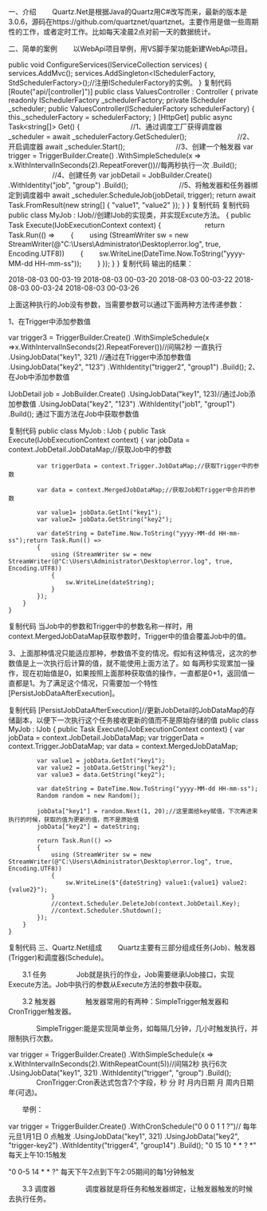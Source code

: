 ﻿一、介绍
　　Quartz.Net是根据Java的Quartz用C#改写而来，最新的版本是3.0.6，源码在https://github.com/quartznet/quartznet。主要作用是做一些周期性的工作，或者定时工作。比如每天凌晨2点对前一天的数据统计。

二、简单的案例
　　以WebApi项目举例，用VS脚手架功能新建WebApi项目。

public void ConfigureServices(IServiceCollection services)
{
     services.AddMvc();
     services.AddSingleton<ISchedulerFactory, StdSchedulerFactory>();//注册ISchedulerFactory的实例。
 }
复制代码
   [Route("api/[controller]")]
    public class ValuesController : Controller
    {
        private readonly ISchedulerFactory _schedulerFactory;
        private IScheduler _scheduler;
        public ValuesController(ISchedulerFactory schedulerFactory)
        {
            this._schedulerFactory = schedulerFactory;
        }
        [HttpGet]
        public async Task<string[]> Get()
        {
　　　　　　　//1、通过调度工厂获得调度器
            _scheduler = await _schedulerFactory.GetScheduler();
　　　　　　　//2、开启调度器
            await _scheduler.Start();
　　　　　　　//3、创建一个触发器
            var trigger = TriggerBuilder.Create()
                            .WithSimpleSchedule(x => x.WithIntervalInSeconds(2).RepeatForever())//每两秒执行一次
                            .Build();
　　　　　　  //4、创建任务
            var jobDetail = JobBuilder.Create<MyJob>()
                            .WithIdentity("job", "group")
                            .Build();
　　　　　　　//5、将触发器和任务器绑定到调度器中
            await _scheduler.ScheduleJob(jobDetail, trigger);
            return await Task.FromResult(new string[] { "value1", "value2" });
        }
   }
复制代码
复制代码
public class MyJob : IJob//创建IJob的实现类，并实现Excute方法。
    {
        public Task Execute(IJobExecutionContext context)
        {
　　　　　　return Task.Run(() =>
            　　{
                　　using (StreamWriter sw = new StreamWriter(@"C:\Users\Administrator\Desktop\error.log", true, Encoding.UTF8))
                　　{
                    　　sw.WriteLine(DateTime.Now.ToString("yyyy-MM-dd HH-mm-ss"));
                　　}
            });
        }
    }
复制代码
输出的结果：

2018-08-03 00-03-19
2018-08-03 00-03-20
2018-08-03 00-03-22
2018-08-03 00-03-24
2018-08-03 00-03-26

上面这种执行的Job没有参数，当需要参数可以通过下面两种方法传递参数：

1、在Trigger中添加参数值

 var trigger3 = TriggerBuilder.Create()
                        .WithSimpleSchedule(x =>x.WithIntervalInSeconds(2).RepeatForever())//间隔2秒 一直执行
                        .UsingJobData("key1", 321)  //通过在Trigger中添加参数值
                        .UsingJobData("key2", "123")
                        .WithIdentity("trigger2", "group1")
                        .Build();
2、在Job中添加参数值

 IJobDetail job = JobBuilder.Create<MyJob>()
                                .UsingJobData("key1", 123)//通过Job添加参数值
                                .UsingJobData("key2", "123")
                                .WithIdentity("job1", "group1")
                                .Build();
通过下面方法在Job中获取参数值

复制代码
public class MyJob : IJob
    {
        public Task Execute(IJobExecutionContext context)
        {
            var jobData = context.JobDetail.JobDataMap;//获取Job中的参数

            var triggerData = context.Trigger.JobDataMap;//获取Trigger中的参数

            var data = context.MergedJobDataMap;//获取Job和Trigger中合并的参数

            var value1= jobData.GetInt("key1");
            var value2= jobData.GetString("key2");

            var dateString = DateTime.Now.ToString("yyyy-MM-dd HH-mm-ss");return Task.Run(() =>
            {
                using (StreamWriter sw = new StreamWriter(@"C:\Users\Administrator\Desktop\error.log", true, Encoding.UTF8))
                {
                    sw.WriteLine(dateString);
                }
            });
        }
    }
复制代码
当Job中的参数和Trigger中的参数名称一样时，用 context.MergedJobDataMap获取参数时，Trigger中的值会覆盖Job中的值。

3、上面那种情况只能适应那种，参数值不变的情况。假如有这种情况，这次的参数值是上一次执行后计算的值，就不能使用上面方法了。如 每两秒实现累加一操作，现在初始值是0，如果按照上面那种获取值的操作，一直都是0+1，返回值一直都是1。为了满足这个情况，只需要加一个特性[PersistJobDataAfterExecution]。

复制代码
    [PersistJobDataAfterExecution]//更新JobDetail的JobDataMap的存储副本，以便下一次执行这个任务接收更新的值而不是原始存储的值
    public class MyJob : IJob
    {
        public Task Execute(IJobExecutionContext context)
        {
            var jobData = context.JobDetail.JobDataMap;
            var triggerData = context.Trigger.JobDataMap;
            var data = context.MergedJobDataMap;

            var value1 = jobData.GetInt("key1");
            var value2 = jobData.GetString("key2");
            var value3 = data.GetString("key2");

            var dateString = DateTime.Now.ToString("yyyy-MM-dd HH-mm-ss");
            Random random = new Random();

            jobData["key1"] = random.Next(1, 20);//这里面给key赋值，下次再进来执行的时候，获取的值为更新的值，而不是原始值
            jobData["key2"] = dateString;

            return Task.Run(() =>
            {
                using (StreamWriter sw = new StreamWriter(@"C:\Users\Administrator\Desktop\error.log", true, Encoding.UTF8))
                {
                    sw.WriteLine($"{dateString} value1:{value1} value2:{value2}");
                }
                //context.Scheduler.DeleteJob(context.JobDetail.Key);
                //context.Scheduler.Shutdown();
            });
        }
    }
复制代码
 三、Quartz.Net组成
　　Quartz主要有三部分组成任务(Job)、触发器(Trigger)和调度器(Schedule)。

　　3.1 任务
　　　　Job就是执行的作业，Job需要继承IJob接口，实现Execute方法。Job中执行的参数从Execute方法的参数中获取。

　　3.2 触发器
 　　　　触发器常用的有两种：SimpleTrigger触发器和CronTrigger触发器。

　　　　SimpleTrigger:能是实现简单业务，如每隔几分钟，几小时触发执行，并限制执行次数。

var trigger = TriggerBuilder.Create()
                       .WithSimpleSchedule(x => x.WithIntervalInSeconds(2).WithRepeatCount(5))//间隔2秒 执行6次
                       .UsingJobData("key1", 321)
                       .WithIdentity("trigger", "group")
                       .Build();
　　　　CronTrigger:Cron表达式包含7个字段，秒 分 时 月内日期 月 周内日期 年(可选)。





　　举例：

 var trigger = TriggerBuilder.Create()
                       .WithCronSchedule("0 0 0 1 1 ?")// 每年元旦1月1日 0 点触发
                       .UsingJobData("key1", 321)
                       .UsingJobData("key2", "trigger-key2")
                       .WithIdentity("trigger4", "group14")
                       .Build();
"0 15 10 * * ? *"         每天上午10:15触发  

"0 0-5 14 * * ?"          每天下午2点到下午2:05期间的每1分钟触发  

　　3.3 调度器
　　　　调度器就是将任务和触发器绑定，让触发器触发的时候去执行任务。


